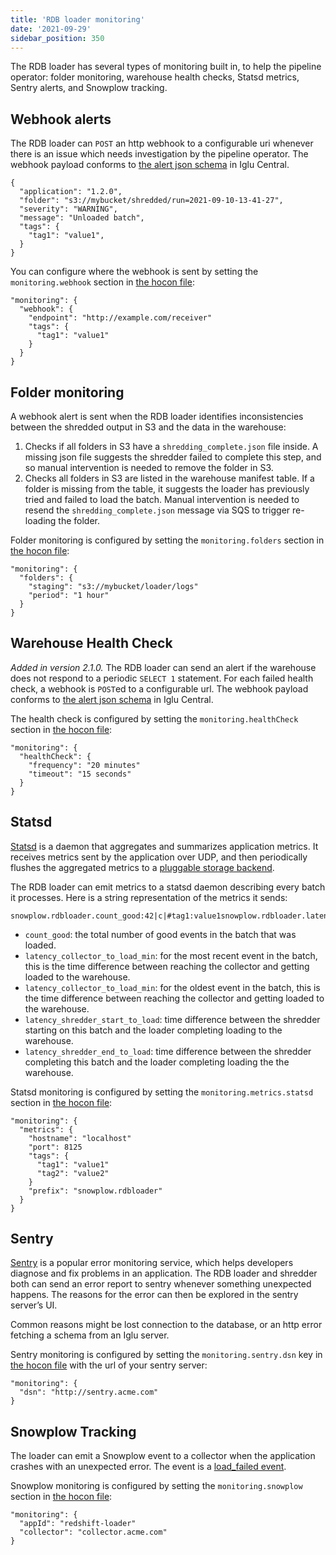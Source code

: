 ```yaml
---
title: 'RDB loader monitoring'
date: '2021-09-29'
sidebar_position: 350
---
```


The RDB loader has several types of monitoring built in, to help the pipeline operator: folder monitoring, warehouse health checks, Statsd metrics, Sentry alerts, and Snowplow tracking.

## Webhook alerts

The RDB loader can `POST` an http webhook to a configurable uri whenever there is an issue which needs investigation by the pipeline operator. The webhook payload conforms to [the alert json schema](https://github.com/snowplow/iglu-central/blob/master/schemas/com.snowplowanalytics.monitoring.batch/alert/jsonschema/1-0-0) in Iglu Central.

```
{
  "application": "1.2.0",
  "folder": "s3://mybucket/shredded/run=2021-09-10-13-41-27",
  "severity": "WARNING",
  "message": "Unloaded batch",
  "tags": {
    "tag1": "value1",
  }
}
```

You can configure where the webhook is sent by setting the `monitoring.webhook` section in [the hocon file](/docs/pipeline-components-and-applications/loaders-storage-targets/snowplow-rdb-loader-3-0-0/previous-versions/snowplow-rdb-loader/configuration-reference/index.md):

```
"monitoring": {
  "webhook": {
    "endpoint": "http://example.com/receiver"
    "tags": {
      "tag1": "value1"
    }
  }
}
```

## Folder monitoring

A webhook alert is sent when the RDB loader identifies inconsistencies between the shredded output in S3 and the data in the warehouse:

1. Checks if all folders in S3 have a `shredding_complete.json` file inside. A missing json file suggests the shredder failed to complete this step, and so manual intervention is needed to remove the folder in S3.
2. Checks all folders in S3 are listed in the warehouse manifest table. If a folder is missing from the table, it suggests the loader has previously tried and failed to load the batch. Manual intervention is needed to resend the `shredding_complete.json` message via SQS to trigger re-loading the folder.

Folder monitoring is configured by setting the `monitoring.folders` section in [the hocon file](/docs/pipeline-components-and-applications/loaders-storage-targets/snowplow-rdb-loader-3-0-0/previous-versions/snowplow-rdb-loader/configuration-reference/index.md):

```
"monitoring": {
  "folders": {
    "staging": "s3://mybucket/loader/logs"
    "period": "1 hour"
  }
}
```

## Warehouse Health Check

_Added in version 2.1.0._ The RDB loader can send an alert if the warehouse does not respond to a periodic `SELECT 1` statement. For each failed health check, a webhook is `POST`ed to a configurable url. The webhook payload conforms to [the alert json schema](https://github.com/snowplow/iglu-central/blob/master/schemas/com.snowplowanalytics.monitoring.batch/alert/jsonschema/1-0-0) in Iglu Central.

The health check is configured by setting the `monitoring.healthCheck` section in [the hocon file](/docs/pipeline-components-and-applications/loaders-storage-targets/snowplow-rdb-loader-3-0-0/previous-versions/snowplow-rdb-loader/configuration-reference/index.md):

```
"monitoring": {
  "healthCheck": {
    "frequency": "20 minutes"
    "timeout": "15 seconds"
  }
}
```

## Statsd

[Statsd](https://github.com/statsd/statsd) is a daemon that aggregates and summarizes application metrics. It receives metrics sent by the application over UDP, and then periodically flushes the aggregated metrics to a [pluggable storage backend](https://github.com/statsd/statsd/blob/master/docs/backend.md).

The RDB loader can emit metrics to a statsd daemon describing every batch it processes. Here is a string representation of the metrics it sends:

```
snowplow.rdbloader.count_good:42|c|#tag1:value1snowplow.rdbloader.latency_collector_to_load_min:123.4|g|#tag1:value1snowplow.rdbloader.latency_collector_to_load_max:234.5|g|#tag1:value1snowplow.rdbloader.latency_shredder_start_to_load:66.6|g|#tag1:value1snowplow.rdbloader.latency_shredder_end_to_load:44.4|g|#tag1:value1
```

- `count_good`: the total number of good events in the batch that was loaded.
- `latency_collector_to_load_min`: for the most recent event in the batch, this is the time difference between reaching the collector and getting loaded to the warehouse.
- `latency_collector_to_load_min`: for the oldest event in the batch, this is the time difference between reaching the collector and getting loaded to the warehouse.
- `latency_shredder_start_to_load`: time difference between the shredder starting on this batch and the loader completing loading to the warehouse.
- `latency_shredder_end_to_load`: time difference between the shredder completing this batch and the loader completing loading the the warehouse.

Statsd monitoring is configured by setting the `monitoring.metrics.statsd` section in [the hocon file](/docs/pipeline-components-and-applications/loaders-storage-targets/snowplow-rdb-loader-3-0-0/previous-versions/snowplow-rdb-loader/configuration-reference/index.md):

```
"monitoring": {
  "metrics": {
    "hostname": "localhost"
    "port": 8125
    "tags": {
      "tag1": "value1"
      "tag2": "value2"
    }
    "prefix": "snowplow.rdbloader"
  }
}
```

## Sentry

[Sentry](https://docs.sentry.io/) is a popular error monitoring service, which helps developers diagnose and fix problems in an application. The RDB loader and shredder both can send an error report to sentry whenever something unexpected happens. The reasons for the error can then be explored in the sentry server’s UI.

Common reasons might be lost connection to the database, or an http error fetching a schema from an Iglu server.

Sentry monitoring is configured by setting the `monitoring.sentry.dsn` key in [the hocon file](/docs/pipeline-components-and-applications/loaders-storage-targets/snowplow-rdb-loader-3-0-0/previous-versions/snowplow-rdb-loader/configuration-reference/index.md) with the url of your sentry server:

```
"monitoring": {
  "dsn": "http://sentry.acme.com"
}
```

## Snowplow Tracking

The loader can emit a Snowplow event to a collector when the application crashes with an unexpected error. The event is a [load_failed event](https://github.com/snowplow/iglu-central/blob/master/schemas/com.snowplowanalytics.monitoring.batch/load_failed/jsonschema/1-0-0).

Snowplow monitoring is configured by setting the `monitoring.snowplow` section in [the hocon file](/docs/pipeline-components-and-applications/loaders-storage-targets/snowplow-rdb-loader-3-0-0/previous-versions/snowplow-rdb-loader/configuration-reference/index.md):

```
"monitoring": {
  "appId": "redshift-loader"
  "collector": "collector.acme.com"
}
```
